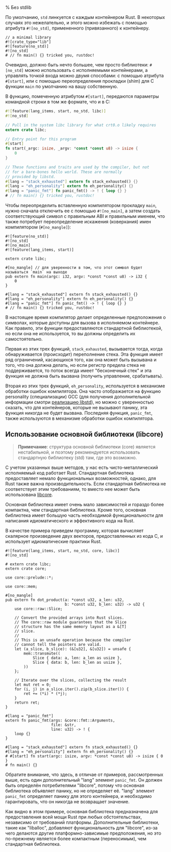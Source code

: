 % Без stdlib

По умолчанию, `std` линкуется с каждым контейнером Rust. В некоторых случаях это
нежелательно, и этого можно избежать с помощью атрибута `#![no_std]`,
примененного (привязанного) к контейнеру.

```ignore
// a minimal library
#![crate_type="lib"]
#![feature(no_std)]
#![no_std]
# // fn main() {} tricked you, rustdoc!
```

Очевидно, должно быть нечто большее, чем просто библиотеки: `#[no_std]` можно
использовать с исполняемыми контейнерами, а управлять точкой входа можно двумя
способами: с помощью атрибута `#[start]`, или с помощью переопределения
прокладки (shim) для C функции `main` по умолчанию на вашу собственную.

В функцию, помеченную атрибутом `#[start]`, передаются параметры командной
строки в том же формате, что и в C:

```rust
#![feature(lang_items, start, no_std, libc)]
#![no_std]

// Pull in the system libc library for what crt0.o likely requires
extern crate libc;

// Entry point for this program
#[start]
fn start(_argc: isize, _argv: *const *const u8) -> isize {
    0
}

// These functions and traits are used by the compiler, but not
// for a bare-bones hello world. These are normally
// provided by libstd.
#[lang = "stack_exhausted"] extern fn stack_exhausted() {}
#[lang = "eh_personality"] extern fn eh_personality() {}
#[lang = "panic_fmt"] fn panic_fmt() -> ! { loop {} }
# // fn main() {} tricked you, rustdoc!
```

Чтобы переопределить вставленную компилятором прокладку `main`, нужно сначала
отключить ее с помощью `#![no_main]`, а затем создать соответствующий символ с
правильным ABI и правильным именем, что также потребует переопределение
искажения (коверкания) имен компилятором (`#[no_mangle]`):

```ignore
#![feature(no_std)]
#![no_std]
#![no_main]
#![feature(lang_items, start)]

extern crate libc;

#[no_mangle] // для уверенности в том, что этот символ будет называться `main` на выходе
pub extern fn main(argc: i32, argv: *const *const u8) -> i32 {
    0
}

#[lang = "stack_exhausted"] extern fn stack_exhausted() {}
#[lang = "eh_personality"] extern fn eh_personality() {}
#[lang = "panic_fmt"] fn panic_fmt() -> ! { loop {} }
# // fn main() {} tricked you, rustdoc!
```


В настоящее время компилятор делает определенные предположения о символах,
которые доступны для вызова в исполняемом контейнере. Как правило, эти функции
предоставляются стандартной библиотекой, но если она не используется, то вы
должны определить их самостоятельно.

Первая из этих трех функций, `stack_exhausted`, вызывается тогда, когда
обнаруживается (происходит) переполнение стека. Эта функция имеет ряд
ограничений, касающихся того, как она может быть вызывана и того, что она должна
делать, но если регистр предела стека не поддерживается, то поток всегда имеет
"бесконечный стек" и эта функция не должна быть вызвана (получить управление,
срабатывать).

Вторая из этих трех функций, `eh_personality`, используется в механизме
обработки ошибок компилятора. Она часто отображается на функцию personality
(специализации) GCC (для получения дополнительной информации смотри [реализацию
libstd](http://doc.rust-lang.org/std/rt/unwind/index.html)), но можно с
уверенностью сказать, что для контейнеров, которые не вызывают панику, эта
функция никогда не будет вызвана. Последняя функция, `panic_fmt`, также
используются в механизме обработки ошибок компилятора.

## Использование основной библиотеки (libcore)

> **Примечание**: структура основной библиотеки (core) является нестабильной, и
> поэтому рекомендуется использовать стандартную библиотеку (std) там, где это
> возможно.

С учетом указанных выше методов, у нас есть чисто-металлический исполняемый код
работает Rust. Стандартная библиотека предоставляет немало функциональных
возможностей, однако, для Rust также важна производительность. Если стандартная
библиотека не соответствует этим требованиям, то вместо нее может быть
использована [libcore](http://doc.rust-lang.org/core/index.html).

Основная библиотека имеет очень мало зависимостей и гораздо более компактна, чем
стандартная библиотека. Кроме того, основная библиотека имеет большую часть
необходимой функциональности для написания идиоматического и эффективного кода
на Rust.

В качестве примера приведем программу, которая вычисляет скалярное произведение
двух векторов, предоставленных из кода C, и использует идиоматические практики
Rust.

```ignore
#![feature(lang_items, start, no_std, core, libc)]
#![no_std]

# extern crate libc;
extern crate core;

use core::prelude::*;

use core::mem;

#[no_mangle]
pub extern fn dot_product(a: *const u32, a_len: u32,
                          b: *const u32, b_len: u32) -> u32 {
    use core::raw::Slice;

    // Convert the provided arrays into Rust slices.
    // The core::raw module guarantees that the Slice
    // structure has the same memory layout as a &[T]
    // slice.
    //
    // This is an unsafe operation because the compiler
    // cannot tell the pointers are valid.
    let (a_slice, b_slice): (&[u32], &[u32]) = unsafe {
        mem::transmute((
            Slice { data: a, len: a_len as usize },
            Slice { data: b, len: b_len as usize },
        ))
    };

    // Iterate over the slices, collecting the result
    let mut ret = 0;
    for (i, j) in a_slice.iter().zip(b_slice.iter()) {
        ret += (*i) * (*j);
    }
    return ret;
}

#[lang = "panic_fmt"]
extern fn panic_fmt(args: &core::fmt::Arguments,
                    file: &str,
                    line: u32) -> ! {
    loop {}
}

#[lang = "stack_exhausted"] extern fn stack_exhausted() {}
#[lang = "eh_personality"] extern fn eh_personality() {}
# #[start] fn start(argc: isize, argv: *const *const u8) -> isize { 0 }
# fn main() {}
```

Обратите внимание, что здесь, в отличае от примеров, рассмотренных выше, есть
один дополнительный "lang" элемент `panic_fmt`. Он должен быть определён
потребителями "libcore", потому что основная библиотека объявляет панику, но не
определяет её. "lang" элемент `panic_fmt` определяет панику для этого
контейнера, и необходимо гарантировать, что он никогда не возвращает значение.

Как видно в этом примере, основная библиотека предназначена для предоставления
всей мощи Rust при любых обстоятельствах, независимо от требований платформы.
Дополнительные библиотеки, такие как "liballoc", добавляют функциональность для
"libcore", из-за чего делаются другие платформно-зависимые предположения, но это
по-прежнему является более компактным (переносимым), чем стандартная библиотека.

